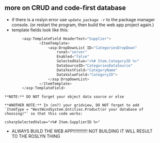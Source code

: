## more on CRUD and code-first database

- if there is a roslyn error use `update_package -r` to the package manager console. (or restart the program, then build the web app project again.)
- template fields look like this:
```csharp
        <asp:TemplateField HeaderText="Supplier">
                <ItemTemplate>
                    <asp:DropDownList ID="CategoriesDropDown"
                        runat="server"
                        Enabled="false"
                        SelectedValue="<%# Item.CategoryID %>"
                        DataSourceID="CategoriesDataSource" 
                        DataTextField="CategoryName" 
                        DataValueField="CategoryID">
                    </asp:DropDownList>
                </ItemTemplate>
        </asp:TemplateField>
```
    **NOTE:** DO NOT forget your object data source or else

    **ANOTHER NOTE:** In (on?) your gridview, DO NOT forget to add `ItemType = "WestWindSystem.Entities.Product(or your database of choosing)"` so that this code works:

```csharpSelectedValue="<%# Item.SupplierID %>"```

- ALWAYS BUILD THE WEB APP!!!!!!!!!!!! NOT BUILDING IT WILL RESULT TO THE ROSLYN THING